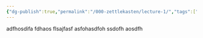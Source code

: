```yaml
---
{"dg-publish":true,"permalink":"/000-zettlekasten/lecture-1/","tags":["university","#lecture","#cs"],"created":"2024-07-25T12:05:19.159-07:00","updated":"2024-07-28T15:45:54.298-07:00"}
---
```


adfhosdifa fdhaos flsajfasf asfohasdfoh ssdofh aosdfh